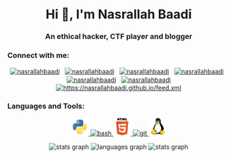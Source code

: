 <h1 align="center">Hi 👋, I'm Nasrallah Baadi</h1>
<h3 align="center">An ethical hacker, CTF player and blogger</h3>

<div align="center"> <script src="https://tryhackme.com/badge/367641"></script> </div>

<div align="center"> <script src="https://www.hackthebox.eu/badge/565048"></script> </div>

<h3 align="left">Connect with me:</h3>
<p align="center">
<a href="https://twitter.com/nasrallahbaadi" target="blank"><img align="center" src="https://raw.githubusercontent.com/rahuldkjain/github-profile-readme-generator/master/src/images/icons/Social/twitter.svg" alt="nasrallahbaadi" height="30" width="40" /></a>
&nbsp; <a href="https://linkedin.com/in/nasrallahbaadi" target="blank"><img align="center" src="https://raw.githubusercontent.com/rahuldkjain/github-profile-readme-generator/master/src/images/icons/Social/linked-in-alt.svg" alt="nasrallahbaadi" height="30" width="40" /></a>
&nbsp; <a href="https://tryhackme.com/p/Nasrallahbaadi" target="blank"><img align="center" src="https://authenticator.2stable.com/assets/img/2fa-services/Icons/tryhackme.com.svg" alt="nasrallahbaadi" height="30" width="30" /></a>
&nbsp; <a href="https://tryhackme.com/p/Nasrallahbaadi" target="blank"><img align="center" src="https://app.hackthebox.com/images/HTB-favicon/favicon.ico" alt="nasrallahbaadi" height="30" width="30" /></a>
&nbsp; <a href="https://discord.com/users/653193083919532038" target="blank"><img align="center" src="https://static-00.iconduck.com/assets.00/discord-icon-2048x2048-o5mluhz2.png" alt="nasrallahbaadi" height="30" width="30" /></a>
&nbsp; <a href="https://t.me/Sirius1337" target="blank"><img align="center" src="https://upload.wikimedia.org/wikipedia/commons/thumb/8/82/Telegram_logo.svg/2048px-Telegram_logo.svg.png" alt="nasrallahbaadi" height="30" width="30" /></a>
<a href="/https://nasrallahbaadi.github.io/feed.xml" target="blank"><img align="center" src="https://raw.githubusercontent.com/rahuldkjain/github-profile-readme-generator/master/src/images/icons/Social/rss.svg" alt="https://nasrallahbaadi.github.io/feed.xml" height="30" width="40" /></a>
</p>

<h3 align="left">Languages and Tools:</h3>
<p align="center"> <a href="https://www.python.org" target="_blank" rel="noreferrer"> <img src="https://raw.githubusercontent.com/devicons/devicon/master/icons/python/python-original.svg" alt="python" width="40" height="40"/> </a> <a href="https://www.gnu.org/software/bash/" target="_blank" rel="noreferrer"> <img src="https://www.vectorlogo.zone/logos/gnu_bash/gnu_bash-icon.svg" alt="bash" width="40" height="40"/> </a> <a href="https://www.w3.org/html/" target="_blank" rel="noreferrer"> <img src="https://raw.githubusercontent.com/devicons/devicon/master/icons/html5/html5-original-wordmark.svg" alt="html5" width="40" height="40"/> </a> <a href="https://git-scm.com/" target="_blank" rel="noreferrer"> <img src="https://www.vectorlogo.zone/logos/git-scm/git-scm-icon.svg" alt="git" width="40" height="40"/> </a> <a href="https://www.linux.org/" target="_blank" rel="noreferrer"> <img src="https://raw.githubusercontent.com/devicons/devicon/master/icons/linux/linux-original.svg" alt="linux" width="40" height="40"/> </a>  </p>

<div align="center">
  <img src="https://github-readme-stats.vercel.app/api?username=nasrallahbaadi&show_icons=true&locale=en&theme=tokyonight" height="200" alt="stats graph"  />
  <img src="https://github-readme-stats.vercel.app/api/top-langs?username=nasrallahbaadi&show_icons=true&locale=en&layout=compact&theme=tokyonight" height="200" alt="languages graph"  />
  <img src="https://github-readme-streak-stats.herokuapp.com/?user=nasrallahbaadi&theme=tokyonight" height="200" alt="stats graph"  />
</div>